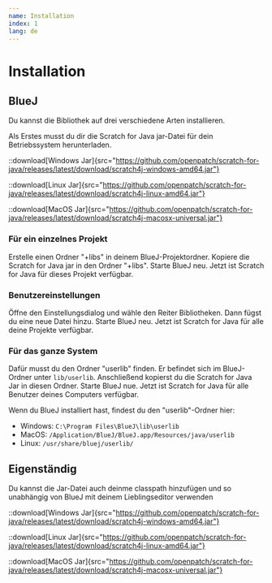 ```yaml
---
name: Installation
index: 1
lang: de
---
```


# Installation

## BlueJ

Du kannst die Bibliothek auf drei verschiedene Arten installieren.

Als Erstes musst du dir die Scratch for Java jar-Datei für dein Betriebssystem herunterladen.

::download[Windows Jar]{src="https://github.com/openpatch/scratch-for-java/releases/latest/download/scratch4j-windows-amd64.jar"}

::download[Linux Jar]{src="https://github.com/openpatch/scratch-for-java/releases/latest/download/scratch4j-linux-amd64.jar"}

::download[MacOS Jar]{src="https://github.com/openpatch/scratch-for-java/releases/latest/download/scratch4j-macosx-universal.jar"}

### Für ein einzelnes Projekt

Erstelle einen Ordner "+libs" in deinem BlueJ-Projektordner. Kopiere die Scratch for Java jar in den Ordner "+libs". Starte BlueJ neu. Jetzt ist Scratch for Java für dieses Projekt verfügbar.

### Benutzereinstellungen

Öffne den Einstellungsdialog und wähle den Reiter Bibliotheken. Dann fügst du eine neue Datei hinzu. Starte BlueJ neu. Jetzt ist Scratch for Java für alle deine Projekte verfügbar.

### Für das ganze System

Dafür musst du den Ordner "userlib" finden. Er befindet sich im BlueJ-Ordner unter `lib/userlib`. Anschließend kopierst du die Scratch for Java Jar in diesen Ordner. Starte BlueJ nue. Jetzt ist Scratch for Java für alle Benutzer deines Computers verfügbar.

Wenn du BlueJ installiert hast, findest du den "userlib"-Ordner hier:

- Windows: `C:\Program Files\BlueJ\lib\userlib`
- MacOS: `/Application/BlueJ/BlueJ.app/Resources/java/userlib`
- Linux: `/usr/share/bluej/userlib/`

## Eigenständig

Du kannst die Jar-Datei auch deinme classpath hinzufügen und so unabhängig von BlueJ mit deinem Lieblingseditor verwenden

::download[Windows Jar]{src="https://github.com/openpatch/scratch-for-java/releases/latest/download/scratch4j-windows-amd64.jar"}

::download[Linux Jar]{src="https://github.com/openpatch/scratch-for-java/releases/latest/download/scratch4j-linux-amd64.jar"}

::download[MacOS Jar]{src="https://github.com/openpatch/scratch-for-java/releases/latest/download/scratch4j-macosx-universal.jar"}
